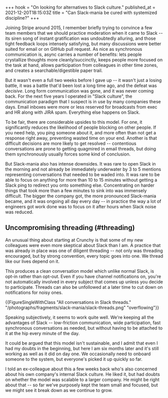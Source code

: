 +++
hook = "On looking for alternatives to Slack culture."
published_at = 2021-12-20T18:15:03Z
title = "Can Slack-mania be cured with systemized discipline?"
+++

Joining Stripe around 2015, I remember briefly trying to convince a few team members that we should practice moderation when it came to Slack -- its siren song of instant gratification was undoubtedly alluring, and those tight feedback loops intensely satisfying, but many discussions were better suited for email or on GitHub pull request. As nice as synchronous communication is, async carries a number of benefits: lets people crystallize thoughts more cleanly/succinctly, keeps people more focused on the task at hand, allows participation from colleagues in other time zones, and creates a searchable/digestible paper trail.

But it wasn't even a full two weeks before I gave up -- it wasn't just a losing battle, it was a battle that'd been lost a long time ago, and the defeat was _decisive_. Long form communication was gone, and it was never coming back. For the next five years I operated in "Slack culture", the communication paradigm that I suspect is in use by many companies these days. Email inboxes were more or less reserved for broadcasts from exec and HR along with JIRA spam. Everything else happens on Slack.

To be fair, there are considerable upsides to this model. For one, it significantly reduces the likelihood of people blocking on other people. If you need help, you ping someone about it, and more often than not get a response right away, preventing wasted time on your end. Another is that difficult decisions are more likely to get resolved -- contentious conversations are prone to getting quagmired in email threads, but doing them synchronously usually forces some kind of conclusion.

But Slack-mania also has intense downsides. It was rare to open Slack in the morning and not already be immediately underwater by 3 to 5 mentions representing conversations that needed to be waded into. It was rare to be able to focus on anything for more than 10 to 15 minutes without getting a Slack ping to redirect you onto something else. Concentrating on harder things that took more than a few minutes to sink into was immensely difficult. The bigger the company got, the more pronounced Slack-mania became, and it was ongoing all day every day -- in practice the way a lot of engineers got work done was to focus on it after hours when Slack noise was reduced.

## Uncompromising threading (#threading)

An unusual thing about starting at Crunchy is that some of my new colleagues were even more skeptical about Slack than I am. A practice that was already in place was one of diligent threading -- not only was threading encouraged, but by strong convention, every topic goes into one. We thread like our lives depend on it.

This produces a clean conversation model which unlike normal Slack, is opt-in rather than opt-out. Even if you have channel notifications on, you're not automatically involved in every subject that comes up unless you decide to participate. Threads can also be unfollowed at a later time to cut down on notifications for noisy ones.

{{FigureSingleWithClass "All conversations in Slack threads." "/photographs/fragments/slack-mania/slack-threads.png" "overflowing"}}

Speaking subjectively, it seems to work quite well. We're keeping all the advantages of Slack -- low-friction communication, wide participation, fast synchronous conversations as needed, but without having to be attached to it at the hip every minute of the day.

It could be argued that this model isn't sustainable, and I admit that even I had my doubts in the beginning, but here I am six months later and it's still working as well as it did on day one. We occasionally need to onboard someone to the system, but everyone's picked it up quickly so far.

I told an ex-colleague about this a few weeks back who's also concerned about his own company's internal Slack culture. He liked it, but had doubts on whether the model was scalable to a larger company. He might be right about that -- so far we've purposely kept the team small and focused, but we might see it break down as we continue to grow.
